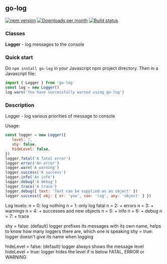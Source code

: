 ## go-log

[![npm version](https:badge.fury.io/js/go-log.svg)](https:badge.fury.io/js/go-log)
[![Downloads per month](https://img.shields.io/npm/dy/go-log.svg?maxAge=31536000)](https://github.com/davidryan59/go-log)
[![Build status](https://travis-ci.org/davidryan59/go-log.svg?master)](https://travis-ci.org/davidryan59)

### Classes

**Logger** - log messages to the console

### Quick start

Do `npm install go-log` in your Javascript npm project directory. Then in a Javascript file:

``` js
import { Logger } from 'go-log'
const log = new Logger()
log.warn('You have successfully warned using go-log')
```

### Description

Logger - log various priorities of message to console

Usage:
``` js
const logger = new Logger({
   level: 7,
   shy: false,
   hideLevel: false,
})
logger.fatal('A fatal error')
logger.error('An error')
logger.warn('A warning')
logger.success('A success')
logger.info('An info')
logger.debug('A debug')
logger.trace('A trace')
logger.debug({ text: 'Text can be supplied as an object' })
logger.success({ obj: { or: 'you', can: 'log', any: 'object' } })
```

Log levels:
n = 0: log nothing
n = 1: only log fatal
n = 2: + errors
n = 3: + warnings
n = 4: + successes and new objects
n = 5: + info
n = 6: + debug
n = 7: + trace

shy = false: (default) logger prefixes its messages with its own name, helps to know how many loggers there are, which one is speaking
shy = true:  logger doesn't give its name when logging

hideLevel = false: (default) logger always shows the message level
hideLevel = true:  logger hides the level if is below FATAL, ERROR or WARNING
